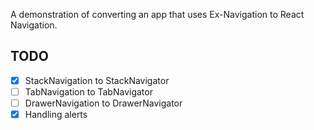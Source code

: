 A demonstration of converting an app that uses Ex-Navigation to React Navigation.

## TODO
- [x] StackNavigation to StackNavigator
- [ ] TabNavigation to TabNavigator
- [ ] DrawerNavigation to DrawerNavigator
- [x] Handling alerts